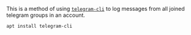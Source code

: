 This is a method of using [`telegram-cli`](https://github.com/vysheng/tg) to log messages from all joined telegram groups in an account.

`apt install telegram-cli`

